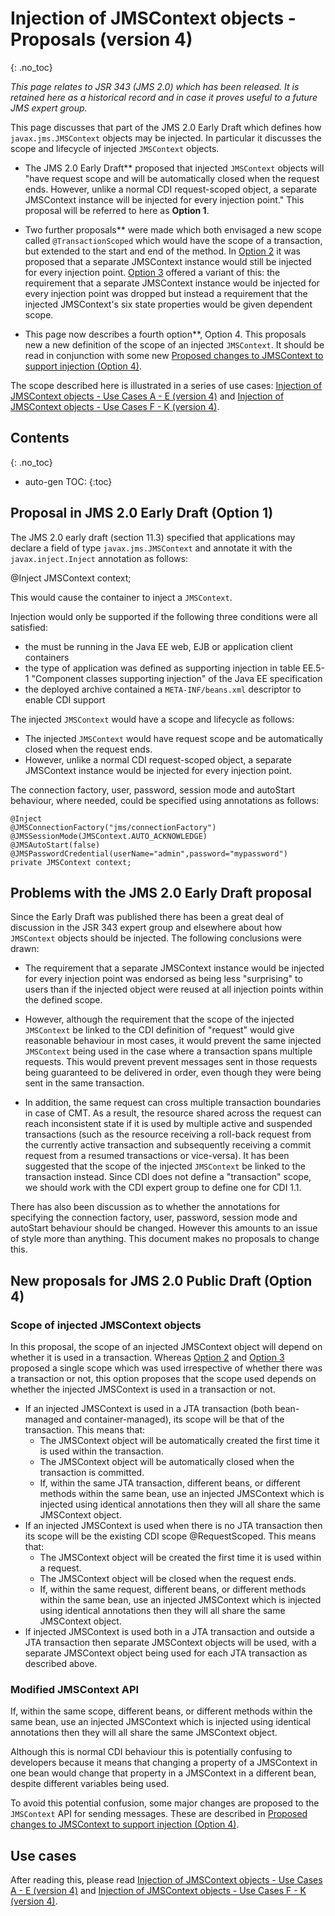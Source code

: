# Injection of JMSContext objects - Proposals (version 4)
{: .no_toc}

_This page relates to JSR 343 (JMS 2.0) which has been released. It is retained here as a historical record and in case it proves useful to a future JMS expert group._

This page discusses that part of the JMS 2.0 Early Draft which defines how `javax.jms.JMSContext` objects may be injected.   In particular it discusses the scope and lifecycle of injected `JMSContext` objects. 

  * The JMS 2.0 Early Draft** proposed that injected `JMSContext` objects will "have request scope and will be automatically closed when the request ends. However, unlike a normal CDI request-scoped object, a separate JMSContext instance will be injected for every injection point." This proposal will be referred to here as **Option 1**.

  * Two further proposals** were made which both envisaged a new scope called `@TransactionScoped` which would have the scope of a transaction, but extended to the start and end of the method. In [Option 2](/jms-spec/pages/JMSContextScopeProposals#option-2) it was proposed that a separate JMSContext instance would still be injected for every injection point. [Option 3](/jms-spec/pages/JMSContextScopeProposals#option-3) offered a variant of this: the requirement that a separate JMSContext instance would be injected for every injection point was dropped but instead a requirement that the injected JMSContext's six state properties would be given dependent scope.

  * This page now describes a fourth option**, Option 4. This proposals new a new definition of the scope of an injected `JMSContext`.  It should be read in conjunction with some new  [Proposed changes to JMSContext to support injection (Option 4)](/jms-spec/pages/JMSContextScopeProposalsv4p4).

The scope described here is illustrated in a series of use cases:  [Injection of JMSContext objects - Use Cases A - E (version 4)](/jms-spec/pages/JMSContextScopeProposalsv4p2) and [Injection of JMSContext objects - Use Cases F - K (version 4)](/jms-spec/pages/JMSContextScopeProposalsv4p3).

## Contents
{: .no_toc}

* auto-gen TOC:
{:toc}

## Proposal in JMS 2.0 Early Draft (Option 1) 

The JMS 2.0 early draft (section 11.3) specified that applications may declare a field of type `javax.jms.JMSContext` and annotate it with the `javax.inject.Inject` annotation as follows:

 @Inject JMSContext context;

This would cause the container to inject a `JMSContext`. 

Injection would only be supported if the following three conditions were all satisfied:
* the must be running in the Java EE web, EJB or application client containers  
* the type of application was defined as supporting injection in table EE.5-1 "Component classes supporting injection" of the Java EE specification  
* the deployed archive contained a `META-INF/beans.xml` descriptor to enable CDI support

The injected `JMSContext` would have a scope and lifecycle as follows:

* The injected `JMSContext` would have request scope and be automatically closed when the request ends. 
* However, unlike a normal CDI request-scoped object, a separate JMSContext instance would be injected for every injection point.

The connection factory, user, password, session mode and autoStart behaviour, where needed, could  be specified using annotations as follows:
```
@Inject
@JMSConnectionFactory("jms/connectionFactory") 
@JMSSessionMode(JMSContext.AUTO_ACKNOWLEDGE)
@JMSAutoStart(false)
@JMSPasswordCredential(userName="admin",password="mypassword")
private JMSContext context;
```

## Problems with the JMS 2.0 Early Draft proposal 

Since the Early Draft was published there has been a great deal of discussion in the JSR 343 expert group and elsewhere about how `JMSContext` objects should be injected. The following conclusions were drawn:

* The requirement that a separate JMSContext instance would be injected for every injection point was endorsed as being less "surprising"  to users than if the injected object were reused at all injection points within the defined scope. 

* However, although the requirement that the scope of the injected `JMSContext` be linked to the CDI definition of "request" would give reasonable behaviour in most cases, it would prevent the same injected `JMSContext` being used in the case where a transaction spans multiple requests. This would prevent prevent messages sent in those requests being guaranteed to be delivered in order, even though they were being sent in the same transaction.

* In addition, the same request can cross multiple transaction boundaries in case of CMT. As a result, the resource shared across the request can reach inconsistent state if it is used by multiple active and suspended transactions (such as the resource receiving a roll-back request from the currently active transaction and subsequently receiving a commit request from a resumed transactions or vice-versa). It has been suggested that the scope of the injected  `JMSContext` be linked to the transaction instead. Since CDI does not define a "transaction" scope, we should work with the CDI expert group to define one for CDI 1.1. 

There has also been discussion as to whether the annotations for specifying the connection factory, user, password, session mode and autoStart behaviour should be changed. However this amounts to an issue of style more than anything. This document makes no proposals to change this.

## New proposals for JMS 2.0 Public Draft (Option 4) 

### Scope of injected JMSContext objects
In this proposal, the scope of an injected JMSContext object will depend on whether it is used in a transaction. Whereas  [Option 2](/jms-spec/pages/JMSContextScopeProposals#option-2) and  [Option 3](/jms-spec/pages/JMSContextScopeProposals#option-3) proposed a single scope which was used irrespective of whether there was a transaction or not, this option proposes that the scope used depends on whether the injected JMSContext is used in a transaction or not.

* If an injected JMSContext is used in a JTA transaction (both bean-managed and container-managed), its scope will be that of the transaction. This means that:
  * The JMSContext object will be automatically created the first time it is used within the transaction.
  * The JMSContext object will be automatically closed when the transaction is committed.
  * If, within the same JTA transaction, different beans, or different methods within the same bean, use an injected JMSContext which is injected using identical annotations then they will all share the same JMSContext object.
* If an injected JMSContext is used when there is no JTA transaction then its scope will be the existing CDI scope @RequestScoped. This means that:
  * The JMSContext object will be created the first time it is used within a request.
  * The JMSContext object will be closed when the request ends.
  * If, within the same request, different beans, or different methods within the same bean, use an injected JMSContext which is injected using identical annotations then they will all share the same JMSContext object.
* If injected JMSContext is used both in a JTA transaction and outside a JTA transaction then separate JMSContext objects will be used, with a separate JMSContext object being used for each JTA transaction as described above.

### Modified JMSContext API

If, within the same scope, different beans, or different methods within the same bean, use an injected JMSContext which is injected using identical annotations then they will all share the same JMSContext object.

Although this is normal CDI behaviour this is potentially confusing to developers because it means that changing a property of a JMSContext in one bean would change that property in a JMSContext in a different bean, despite different variables being used.  

To avoid this potential confusion,  some major changes are proposed to the `JMSContext` API for sending messages. These are described in  [Proposed changes to JMSContext to support injection (Option 4)](/jms-spec/pages/JMSContextScopeProposalsv4p4).

## Use cases 

After reading this, please read  [Injection of JMSContext objects - Use Cases A - E (version 4)](/jms-spec/pages/JMSContextScopeProposalsv4p2) and [Injection of JMSContext objects - Use Cases F - K (version 4)](/jms-spec/pages/JMSContextScopeProposalsv4p3).

